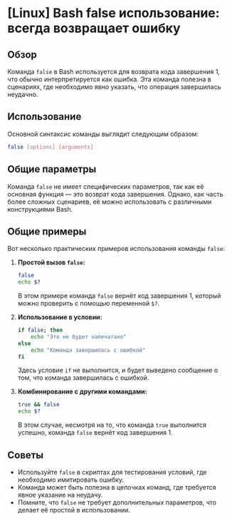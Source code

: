 # [Linux] Bash false использование: всегда возвращает ошибку

## Обзор
Команда `false` в Bash используется для возврата кода завершения 1, что обычно интерпретируется как ошибка. Эта команда полезна в сценариях, где необходимо явно указать, что операция завершилась неудачно.

## Использование
Основной синтаксис команды выглядит следующим образом:

```bash
false [options] [arguments]
```

## Общие параметры
Команда `false` не имеет специфических параметров, так как её основная функция — это возврат кода завершения. Однако, как часть более сложных сценариев, её можно использовать с различными конструкциями Bash.

## Общие примеры
Вот несколько практических примеров использования команды `false`:

1. **Простой вызов `false`:**
   ```bash
   false
   echo $?
   ```
   В этом примере команда `false` вернёт код завершения 1, который можно проверить с помощью переменной `$?`.

2. **Использование в условии:**
   ```bash
   if false; then
       echo "Это не будет напечатано"
   else
       echo "Команда завершилась с ошибкой"
   fi
   ```
   Здесь условие `if` не выполнится, и будет выведено сообщение о том, что команда завершилась с ошибкой.

3. **Комбинирование с другими командами:**
   ```bash
   true && false
   echo $?
   ```
   В этом случае, несмотря на то, что команда `true` выполнится успешно, команда `false` вернёт код завершения 1.

## Советы
- Используйте `false` в скриптах для тестирования условий, где необходимо имитировать ошибку.
- Команда может быть полезна в цепочках команд, где требуется явное указание на неудачу.
- Помните, что `false` не требует дополнительных параметров, что делает её простой в использовании.
